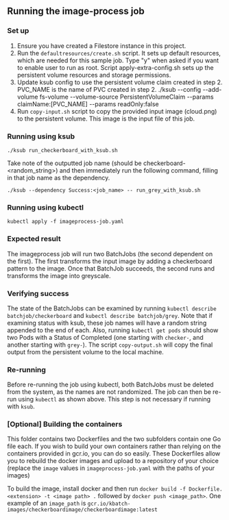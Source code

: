 ## Running the image-process job

### Set up

1. Ensure you have created a Filestore instance in this project.
2. Run the `defaultresources/create.sh` script. It sets up default resources, which are needed for this sample job.
Type "y" when asked if you want to enable user to run as root. Script apply-extra-config.sh sets up the persistent volume resources and storage permissions.
3. Update ksub config to use the persistent volume claim created in step 2. PVC_NAME is the name of PVC created in step 2.
./ksub --config --add-volume fs-volume --volume-source PersistentVolumeClaim --params claimName:[PVC_NAME] --params readOnly:false
4. Run `copy-input.sh` script to copy the provided input image (cloud.png) to the persistent
volume. This image is the input file of this job.

### Running using ksub

`./ksub run_checkerboard_with_ksub.sh`

Take note of the outputted job name (should be checkerboard-<random_string>) and then immediately run the
following command, filling in that job name as the dependency.

`./ksub --dependency Success:<job_name> -- run_grey_with_ksub.sh`

### Running using kubectl

`kubectl apply -f imageprocess-job.yaml`

### Expected result

The imageprocess job will run two BatchJobs (the second dependent on the first). The first transforms the
input image by adding a checkerboard pattern to the image. Once that BatchJob succeeds, the second runs
and transforms the image into greyscale.

### Verifying success

The state of the BatchJobs can be examined by running `kubectl describe batchjob/checkerboard` and `kubectl describe batchjob/grey`.
Note that if examining status with ksub, these job names will have a random string appended to the end of each.
Also, running `kubectl get pods` should show two Pods with a Status of Completed (one starting with `checker-`, and
another starting with `grey-`). The script `copy-output.sh` will copy the final output from the persistent volume
to the local machine.

### Re-running

Before re-running the job using kubectl, both BatchJobs must be deleted from the system, as the names are not randomized.
The job can then be re-run using `kubectl` as shown above.
This step is not necessary if running with `ksub`.

### [Optional] Building the containers

This folder contains two Dockerfiles and the two subfolders contain one Go file each. If you wish to build your own containers rather than
relying on the containers provided in gcr.io, you can do so easily. These Dockerfiles allow you to rebuild the docker images and upload to
a repository of your choice (replace the `image` values in `imageprocess-job.yaml` with the paths of your images)

To build the image, install docker and then run `docker build -f Dockerfile.<extension> -t <image path> .` followed by
`docker push <image_path>`. One example of an `image_path` is `gcr.io/kbatch-images/checkerboardimage/checkerboardimage:latest`
